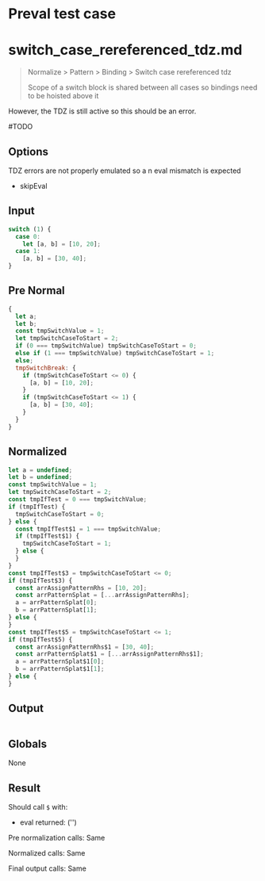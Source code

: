 # Preval test case

# switch_case_rereferenced_tdz.md

> Normalize > Pattern > Binding > Switch case rereferenced tdz
>
> Scope of a switch block is shared between all cases so bindings need to be hoisted above it

However, the TDZ is still active so this should be an error. 

#TODO

## Options

TDZ errors are not properly emulated so a n eval mismatch is expected

- skipEval

## Input

`````js filename=intro
switch (1) {
  case 0:
    let [a, b] = [10, 20];
  case 1:
    [a, b] = [30, 40];
}
`````

## Pre Normal

`````js filename=intro
{
  let a;
  let b;
  const tmpSwitchValue = 1;
  let tmpSwitchCaseToStart = 2;
  if (0 === tmpSwitchValue) tmpSwitchCaseToStart = 0;
  else if (1 === tmpSwitchValue) tmpSwitchCaseToStart = 1;
  else;
  tmpSwitchBreak: {
    if (tmpSwitchCaseToStart <= 0) {
      [a, b] = [10, 20];
    }
    if (tmpSwitchCaseToStart <= 1) {
      [a, b] = [30, 40];
    }
  }
}
`````

## Normalized

`````js filename=intro
let a = undefined;
let b = undefined;
const tmpSwitchValue = 1;
let tmpSwitchCaseToStart = 2;
const tmpIfTest = 0 === tmpSwitchValue;
if (tmpIfTest) {
  tmpSwitchCaseToStart = 0;
} else {
  const tmpIfTest$1 = 1 === tmpSwitchValue;
  if (tmpIfTest$1) {
    tmpSwitchCaseToStart = 1;
  } else {
  }
}
const tmpIfTest$3 = tmpSwitchCaseToStart <= 0;
if (tmpIfTest$3) {
  const arrAssignPatternRhs = [10, 20];
  const arrPatternSplat = [...arrAssignPatternRhs];
  a = arrPatternSplat[0];
  b = arrPatternSplat[1];
} else {
}
const tmpIfTest$5 = tmpSwitchCaseToStart <= 1;
if (tmpIfTest$5) {
  const arrAssignPatternRhs$1 = [30, 40];
  const arrPatternSplat$1 = [...arrAssignPatternRhs$1];
  a = arrPatternSplat$1[0];
  b = arrPatternSplat$1[1];
} else {
}
`````

## Output

`````js filename=intro

`````

## Globals

None

## Result

Should call `$` with:
 - eval returned: ('<skipped by option>')

Pre normalization calls: Same

Normalized calls: Same

Final output calls: Same
